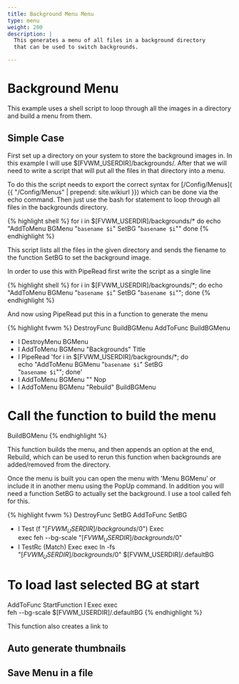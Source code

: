 ```yaml
---
title: Background Menu Menu
type: menu
weight: 200
description: |
  This generates a menu of all files in a background directory
  that can be used to switch backgrounds.

---
```


# Background Menu

This example uses a shell script to loop through all the images
in a directory and build a menu from them.

## Simple Case

First set up a directory on your system to store the background images
in. In this example I will use $[FVWM_USERDIR]/backgrounds/. After that
we will need to write a script that will put all the files in that
directory into a menu.

To do this the script needs to export the correct syntax for [/Config/Menus](
{{ "/Config/Menus" | prepend: site.wikiurl }}) which can be done via
the echo command. Then just use the bash for statement to loop through
all files in the backgrounds directory.

{% highlight shell %}
for i in $[FVWM_USERDIR]/backgrounds/*
do
  echo "AddToMenu BGMenu \"`basename $i`\" SetBG \"`basename $i`\""
done
{% endhighlight %}

This script lists all the files in the given directory and sends the
fiename to the function SetBG to set the background image.

In order to use this with PipeRead first write the script as a single line

{% highlight shell %}
for i in $[FVWM_USERDIR]/backgrounds/*; do echo "AddToMenu BGMenu \"`basename $i`\" SetBG \"`basename $i`\""; done
{% endhighlight %}

And now using PipeRead put this in a function to generate the menu

{% highlight fvwm %}
DestroyFunc BuildBGMenu
AddToFunc BuildBGMenu
+ I DestroyMenu BGMenu
+ I AddToMenu BGMenu "Backgrounds" Title
+ I PipeRead 'for i in $[FVWM_USERDIR]/backgrounds/*; do \
    echo "AddToMenu BGMenu \"`basename $i`\" SetBG \
    \"`basename $i`\""; done'
+ I AddToMenu BGMenu "" Nop
+ I AddToMenu BGMenu "Rebuild" BuildBGMenu

# Call the function to build the menu
BuildBGMenu
{% endhighlight %}

This function builds the menu, and then appends an option
at the end, Rebuild, which can be used to rerun this function
when backgrounds are added/removed from the directory.

Once the menu is built you can open the menu with 'Menu BGMenu'
or include it in another menu using the PopUp command. In addition
you will need a function SetBG to actually set the background. I use
a tool called feh for this.

{% highlight fvwm %}
DestroyFunc SetBG
AddToFunc SetBG
+ I Test (f "$[FVWM_USERDIR]/backgrounds/$0") Exec \
  exec feh --bg-scale "$[FVWM_USERDIR]/backgrounds/$0"
+ I TestRc (Match) Exec exec ln -fs \
  "$[FVWM_USERDIR]/backgrounds/$0" $[FVWM_USERDIR]/.defaultBG

# To load last selected BG at start
AddToFunc StartFunction I Exec exec \
feh --bg-scale $[FVWM_USERDIR]/.defaultBG
{% endhighlight %}

This function also creates a link to 


## Auto generate thumbnails


## Save Menu in a file

